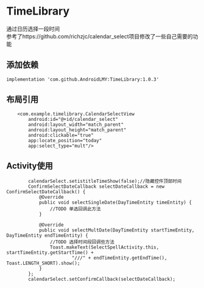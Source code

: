 # TimeLibrary
通过日历选择一段时间<br>
参考了https://github.com/richzjc/calendar_select项目修改了一些自己需要的功能
## 添加依赖
    implementation 'com.github.AndroidLMY:TimeLibrary:1.0.3'
## 布局引用
```
    <com.example.timelibrary.CalendarSelectView
        android:id="@+id/calendar_select"
        android:layout_width="match_parent"
        android:layout_height="match_parent"
        android:clickable="true"
        app:locate_position="today"
        app:select_type="mult"/>

```

## Activity使用
```
        calendarSelect.setistitleTimeShow(false);//隐藏控件顶部时间
        ConfirmSelectDateCallback selectDateCallback = new ConfirmSelectDateCallback() {
            @Override
            public void selectSingleDate(DayTimeEntity timeEntity) {
                //TODO 单选回调此方法
            }

            @Override
            public void selectMultDate(DayTimeEntity startTimeEntity, DayTimeEntity endTimeEntity) {
                //TODO 选择时间段回调些方法
                Toast.makeText(SelectSpellActivity.this, startTimeEntity.getStartTime() + 
                        "///" + endTimeEntity.getEndTime(), Toast.LENGTH_SHORT).show();
            }
        };
        calendarSelect.setConfirmCallback(selectDateCallback);

```
 

